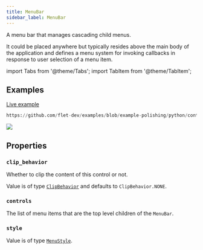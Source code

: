 ```yaml
---
title: MenuBar
sidebar_label: MenuBar
---
```


A menu bar that manages cascading child menus.

It could be placed anywhere but typically resides above the main body of the application and defines a menu system for invoking callbacks in response to user selection of a menu item.

import Tabs from '@theme/Tabs';
import TabItem from '@theme/TabItem';

## Examples

[Live example](https://flet-controls-gallery.fly.dev/navigation/menubar)


```python reference
https://github.com/flet-dev/examples/blob/example-polishing/python/controls/navigation/menu-bar/menu-bar-example.py
```


<img src="/img/docs/controls/menu-bar/menu-bar.gif" className="screenshot-40" />

## Properties

### `clip_behavior`

Whether to clip the content of this control or not.

Value is of type [`ClipBehavior`](/docs/reference/types/clipbehavior) and defaults to `ClipBehavior.NONE`.

### `controls`

The list of menu items that are the top level children of the `MenuBar`.

### `style`

Value is of type [`MenuStyle`](/docs/reference/types/menustyle). 
